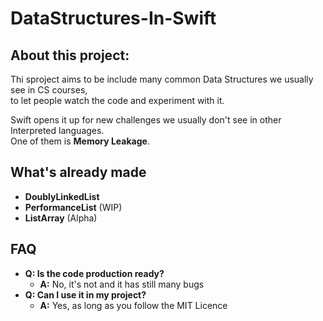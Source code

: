 # DataStructures-In-Swift

## About this project:
Thi sproject aims to be include many common Data Structures we usually see in CS courses,  
to let people watch the code and experiment with it.

Swift opens it up for new challenges we usually don't see in other Interpreted languages.  
One of them is **Memory Leakage**.

## What's already made
- **DoublyLinkedList**
- **PerformanceList** (WIP)
- **ListArray** (Alpha)

## FAQ
- **Q: Is the code production ready?**
  - **A:** No, it's not and it has still many bugs
- **Q: Can I use it in my project?**
  - **A:** Yes, as long as you follow the MIT Licence
